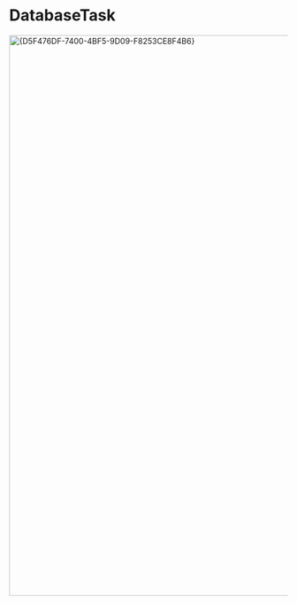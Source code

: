 # DatabaseTask
<img width="589" height="1014" alt="{D5F476DF-7400-4BF5-9D09-F8253CE8F4B6}" src="https://github.com/user-attachments/assets/35f832f0-bf2d-4a03-b401-6464f3d0fbb9" />
